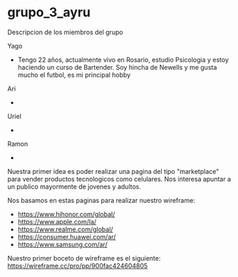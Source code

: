 # grupo_3_ayru

Descripcion de los miembros del grupo 

Yago 

- Tengo 22 años, actualmente vivo en Rosario, estudio Psicologia y estoy haciendo un curso de Bartender. Soy hincha de Newells y me gusta mucho el futbol, es mi principal hobby

Ari

-

Uriel

- 

Ramon

-

Nuestra primer idea es poder realizar una pagina del tipo "marketplace" para vender productos tecnologicos como celulares. Nos interesa apuntar a un publico mayormente de jovenes y adultos.

Nos basamos en estas paginas para realizar nuestro wireframe: 
- https://www.hihonor.com/global/
- https://www.apple.com/la/
- https://www.realme.com/global/
- https://consumer.huawei.com/ar/
- https://www.samsung.com/ar/

Nuestro primer boceto de wireframe es el siguiente: https://wireframe.cc/pro/pp/900fac424604805
